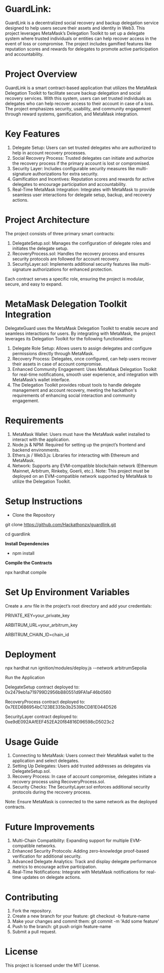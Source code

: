 # GuardLink: 

GuardLink is a decentralized social recovery and backup delegation service designed to help users secure their assets and identity in Web3. This project leverages MetaMask’s Delegation Toolkit to set up a delegate system where trusted individuals or entities can help recover access in the event of loss or compromise. The project includes gamified features like reputation scores and rewards for delegates to promote active participation and accountability.


# Project Overview
GuardLink is a smart contract-based application that utilizes the MetaMask Delegation Toolkit to facilitate secure backup delegation and social recovery services. With this system, users can set trusted individuals as delegates who can help recover access to their account in case of a loss. The project emphasizes security, usability, and community engagement through reward systems, gamification, and MetaMask integration.

# Key Features
1. Delegate Setup: Users can set trusted delegates who are authorized to help in account recovery processes.
2. Social Recovery Process: Trusted delegates can initiate and authorize the recovery process if the primary account is lost or compromised.
3. Security Layer: Includes configurable security measures like multi-signature authorizations for extra security.
4. Gamification and Incentives: Reputation scores and rewards for active delegates to encourage participation and accountability.
5. Real-Time MetaMask Integration: Integrates with MetaMask to provide seamless user interactions for delegate setup, backup, and recovery actions.

# Project Architecture

The project consists of three primary smart contracts:

1. DelegateSetup.sol: Manages the configuration of delegate roles and initiates the delegate setup.
2. RecoveryProcess.sol: Handles the recovery process and ensures security protocols are followed for account recovery.
3. SecurityLayer.sol: Implements additional security features like multi-signature authorizations for enhanced protection.

Each contract serves a specific role, ensuring the project is modular, secure, and easy to expand.

# MetaMask Delegation Toolkit Integration
DelegateGuard uses the MetaMask Delegation Toolkit to enable secure and seamless interactions for users. By integrating with MetaMask, the project leverages its Delegation Toolkit for the following functionalities:

1. Delegate Role Setup: Allows users to assign delegates and configure permissions directly through MetaMask.
2. Recovery Process: Delegates, once configured, can help users recover their assets in case of account compromise.
3. Enhanced Community Engagement: Uses MetaMask Delegation Toolkit for real-time notifications, smooth user experience, and integration with MetaMask’s wallet interface.
4. The Delegation Toolkit provides robust tools to handle delegate management and account recovery, meeting the hackathon's requirements of enhancing social interaction and community engagement.

# Requirements
1. MetaMask Wallet: Users must have the MetaMask wallet installed to interact with the application.
2. Node.js & NPM: Required for setting up the project’s frontend and backend environments.
3. Ethers.js / Web3.js: Libraries for interacting with Ethereum and MetaMask.
4. Network: Supports any EVM-compatible blockchain network (Ethereum Mainnet, Arbitrum, Rinkeby, Goerli, etc.).
Note: This project must be deployed on an EVM-compatible network supported by MetaMask to utilize the Delegation Toolkit.

# Setup Instructions
- Clone the Repository

git clone https://github.com/Hackathonzx/guardlink.git

cd guardlink

**Install Dependencies**

- npm install

**Compile the Contracts**

npx hardhat compile

# Set Up Environment Variables

Create a .env file in the project’s root directory and add your credentials:

PRIVATE_KEY=your_private_key

ARBITRUM_URL=your_arbitrum_key

ARBITRUM_CHAIN_ID=chain_id

# Deployment

npx hardhat run ignition/modules/deploy.js --network arbitrumSepolia

Run the Application

DelegateSetup contract deployed to: 0x2479eb1a719799D2956bB80551d9FA1aF46b0560

RecoveryProcess contract deployed to: 0x7EED6B6954bC123BE335b3b2539bCD81E044D526

SecurityLayer contract deployed to: 0xe9dE092AAfEEF452EA20f84816D96598cD5023c2

# Usage Guide
1. Connecting to MetaMask: Users connect their MetaMask wallet to the application and select delegates.
2. Setting Up Delegates: Users add trusted addresses as delegates via DelegateSetup.sol.
3. Recovery Process: In case of account compromise, delegates initiate a recovery process using RecoveryProcess.sol.
4. Security Checks: The SecurityLayer.sol enforces additional security protocols during the recovery process.

Note: Ensure MetaMask is connected to the same network as the deployed contracts.

# Future Improvements
1. Multi-Chain Compatibility: Expanding support for multiple EVM-compatible networks.
2. Enhanced Security Protocols: Adding zero-knowledge proof-based verification for additional security.
3. Advanced Delegate Analytics: Track and display delegate performance metrics to encourage active participation.
4. Real-Time Notifications: Integrate with MetaMask notifications for real-time updates on delegate actions.

# Contributing

1. Fork the repository.
2. Create a new branch for your feature: git checkout -b feature-name
3. Make your changes and commit them: git commit -m 'Add some feature'
4. Push to the branch: git push origin feature-name
5. Submit a pull request.

# License
This project is licensed under the MIT License.